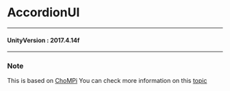 # AccordionUI #
---
#### UnityVersion : 2017.4.14f #### 

---
### Note ###
This is based on [ChoMPi](https://forum.unity.com/members/chompi.344088/)
You can check more information on this [topic](https://forum.unity.com/threads/accordion-type-layout.271818/)

  
